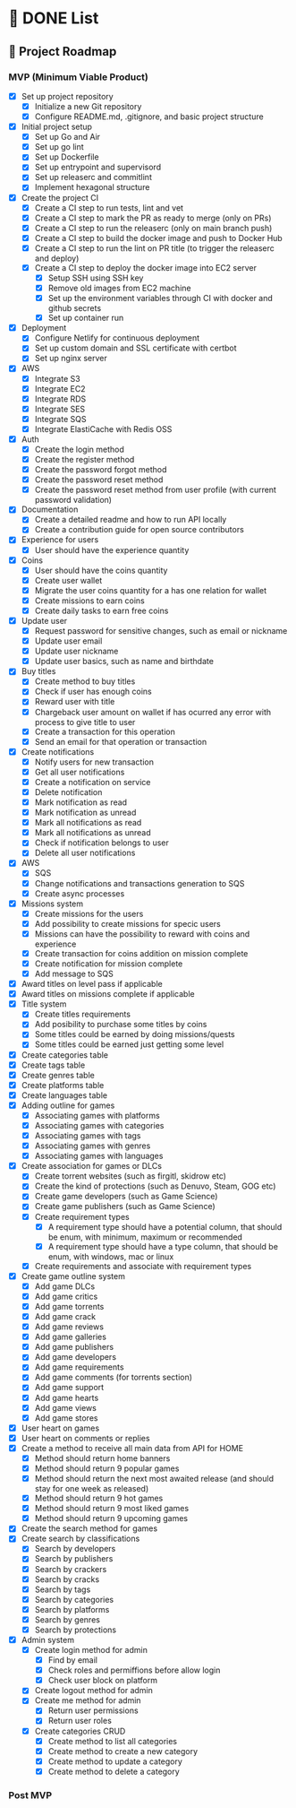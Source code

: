 # 📝 DONE List

## 🚀 Project Roadmap

### MVP (Minimum Viable Product)

- [x] Set up project repository
  - [x] Initialize a new Git repository
  - [x] Configure README.md, .gitignore, and basic project structure
- [x] Initial project setup
  - [x] Set up Go and Air
  - [x] Set up go lint
  - [x] Set up Dockerfile
  - [x] Set up entrypoint and supervisord
  - [x] Set up releaserc and commitlint
  - [x] Implement hexagonal structure
- [x] Create the project CI
  - [x] Create a CI step to run tests, lint and vet
  - [x] Create a CI step to mark the PR as ready to merge (only on PRs)
  - [x] Create a CI step to run the releaserc (only on main branch push)
  - [x] Create a CI step to build the docker image and push to Docker Hub
  - [x] Create a CI step to run the lint on PR title (to trigger the releaserc and deploy)
  - [x] Create a CI step to deploy the docker image into EC2 server
    - [x] Setup SSH using SSH key
    - [x] Remove old images from EC2 machine
    - [x] Set up the environment variables through CI with docker and github secrets
    - [x] Set up container run
- [x] Deployment
  - [x] Configure Netlify for continuous deployment
  - [x] Set up custom domain and SSL certificate with certbot
  - [x] Set up nginx server
- [x] AWS
  - [x] Integrate S3
  - [x] Integrate EC2
  - [x] Integrate RDS
  - [x] Integrate SES
  - [x] Integrate SQS
  - [x] Integrate ElastiCache with Redis OSS
- [x] Auth
  - [x] Create the login method
  - [x] Create the register method
  - [x] Create the password forgot method
  - [x] Create the password reset method
  - [x] Create the password reset method from user profile (with current password validation)
- [x] Documentation
  - [x] Create a detailed readme and how to run API locally
  - [x] Create a contribution guide for open source contributors
- [x] Experience for users
  - [x] User should have the experience quantity
- [x] Coins
  - [x] User should have the coins quantity
  - [x] Create user wallet
  - [x] Migrate the user coins quantity for a has one relation for wallet
  - [x] Create missions to earn coins
  - [x] Create daily tasks to earn free coins
- [x] Update user
  - [x] Request password for sensitive changes, such as email or nickname
  - [x] Update user email
  - [x] Update user nickname
  - [x] Update user basics, such as name and birthdate
- [x] Buy titles
  - [x] Create method to buy titles
  - [x] Check if user has enough coins
  - [x] Reward user with title
  - [x] Chargeback user amount on wallet if has ocurred any error with process to give title to user
  - [x] Create a transaction for this operation
  - [x] Send an email for that operation or transaction
- [x] Create notifications
  - [x] Notify users for new transaction
  - [x] Get all user notifications
  - [x] Create a notification on service
  - [x] Delete notification
  - [x] Mark notification as read
  - [x] Mark notification as unread
  - [x] Mark all notifications as read
  - [x] Mark all notifications as unread
  - [x] Check if notification belongs to user
  - [x] Delete all user notifications
- [x] AWS
  - [x] SQS
  - [x] Change notifications and transactions generation to SQS
  - [x] Create async processes
- [x] Missions system
  - [x] Create missions for the users
  - [x] Add possibility to create missions for specic users
  - [x] Missions can have the possibility to reward with coins and experience
  - [x] Create transaction for coins addition on mission complete
  - [x] Create notification for mission complete
  - [x] Add message to SQS
- [x] Award titles on level pass if applicable
- [x] Award titles on missions complete if applicable
- [x] Title system
  - [x] Create titles requirements
  - [x] Add posibility to purchase some titles by coins
  - [x] Some titles could be earned by doing missions/quests
  - [x] Some titles could be earned just getting some level
- [x] Create categories table
- [x] Create tags table
- [x] Create genres table
- [x] Create platforms table
- [x] Create languages table
- [x] Adding outline for games
  - [x] Associating games with platforms
  - [x] Associating games with categories
  - [x] Associating games with tags
  - [x] Associating games with genres
  - [x] Associating games with languages
- [x] Create association for games or DLCs
  - [x] Create torrent websites (such as firgitl, skidrow etc)
  - [x] Create the kind of protections (such as Denuvo, Steam, GOG etc)
  - [x] Create game developers (such as Game Science)
  - [x] Create game publishers (such as Game Science)
  - [x] Create requirement types
    - [x] A requirement type should have a potential column, that should be enum, with minimum, maximum or recommended
    - [x] A requirement type should have a type column, that should be enum, with windows, mac or linux
  - [x] Create requirements and associate with requirement types
- [x] Create game outline system
  - [x] Add game DLCs
  - [x] Add game critics
  - [x] Add game torrents
  - [x] Add game crack
  - [x] Add game reviews
  - [x] Add game galleries
  - [x] Add game publishers
  - [x] Add game developers
  - [x] Add game requirements
  - [x] Add game comments (for torrents section)
  - [x] Add game support
  - [x] Add game hearts
  - [x] Add game views
  - [x] Add game stores
- [x] User heart on games
- [x] User heart on comments or replies
- [x] Create a method to receive all main data from API for HOME
  - [x] Method should return home banners
  - [x] Method should return 9 popular games
  - [x] Method should return the next most awaited release (and should stay for one week as released)
  - [x] Method should return 9 hot games
  - [x] Method should return 9 most liked games
  - [x] Method should return 9 upcoming games
- [x] Create the search method for games
- [x] Create search by classifications
  - [x] Search by developers
  - [x] Search by publishers
  - [x] Search by crackers
  - [x] Search by cracks
  - [x] Search by tags
  - [x] Search by categories
  - [x] Search by platforms
  - [x] Search by genres
  - [x] Search by protections
- [x] Admin system
  - [x] Create login method for admin
    - [x] Find by email
    - [x] Check roles and permiffions before allow login
    - [x] Check user block on platform
  - [x] Create logout method for admin
  - [x] Create me method for admin
    - [x] Return user permissions
    - [x] Return user roles
  - [x] Create categories CRUD
    - [x] Create method to list all categories
    - [x] Create method to create a new category
    - [x] Create method to update a category
    - [x] Create method to delete a category

### Post MVP
